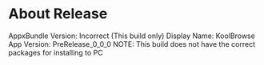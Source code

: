 # About Release
AppxBundle Version: Incorrect (This build only)
Display Name: KoolBrowse
App Version: PreRelease_0_0_0
NOTE: This build does not have the correct packages for installing to PC
